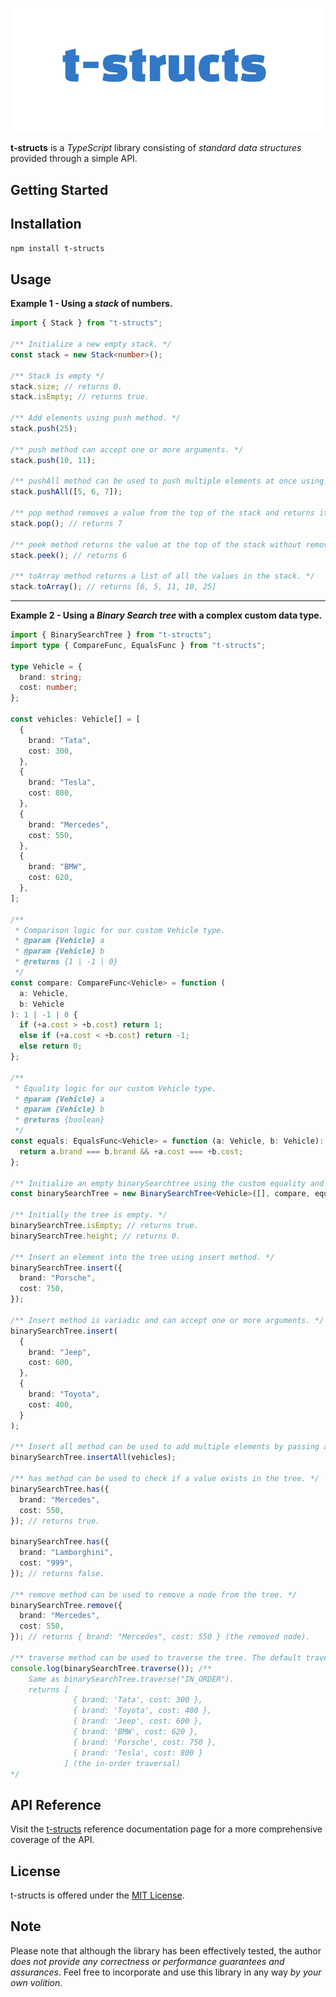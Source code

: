 ![T-Structs](./public/t-structs.png)

**t-structs** is a _TypeScript_ library consisting of _standard data structures_ provided through a simple API.

## Getting Started

## Installation

```bash
npm install t-structs
```

## Usage

**Example 1 - Using a _stack_ of numbers.**

```typescript
import { Stack } from "t-structs";

/** Initialize a new empty stack. */
const stack = new Stack<number>();

/** Stack is empty */
stack.size; // returns 0.
stack.isEmpty; // returns true.

/** Add elements using push method. */
stack.push(25);

/** push method can accept one or more arguments. */
stack.push(10, 11);

/** pushAll method can be used to push multiple elements at once using a list of values. */
stack.pushAll([5, 6, 7]);

/** pop method removes a value from the top of the stack and returns it. */
stack.pop(); // returns 7

/** peek method returns the value at the top of the stack without removing it from the stack. */
stack.peek(); // returns 6

/** toArray method returns a list of all the values in the stack. */
stack.toArray(); // returns [6, 5, 11, 10, 25]
```

---

**Example 2 - Using a _Binary Search tree_ with a complex custom data type.**

```typescript
import { BinarySearchTree } from "t-structs";
import type { CompareFunc, EqualsFunc } from "t-structs";

type Vehicle = {
  brand: string;
  cost: number;
};

const vehicles: Vehicle[] = [
  {
    brand: "Tata",
    cost: 300,
  },
  {
    brand: "Tesla",
    cost: 800,
  },
  {
    brand: "Mercedes",
    cost: 550,
  },
  {
    brand: "BMW",
    cost: 620,
  },
];

/**
 * Comparison logic for our custom Vehicle type.
 * @param {Vehicle} a
 * @param {Vehicle} b
 * @returns {1 | -1 | 0}
 */
const compare: CompareFunc<Vehicle> = function (
  a: Vehicle,
  b: Vehicle
): 1 | -1 | 0 {
  if (+a.cost > +b.cost) return 1;
  else if (+a.cost < +b.cost) return -1;
  else return 0;
};

/**
 * Equality logic for our custom Vehicle type.
 * @param {Vehicle} a
 * @param {Vehicle} b
 * @returns {boolean}
 */
const equals: EqualsFunc<Vehicle> = function (a: Vehicle, b: Vehicle): boolean {
  return a.brand === b.brand && +a.cost === +b.cost;
};

/** Initialize an empty binarySearchtree using the custom equality and compare functions. */
const binarySearchTree = new BinarySearchTree<Vehicle>([], compare, equals);

/** Initially the tree is empty. */
binarySearchTree.isEmpty; // returns true.
binarySearchTree.height; // returns 0.

/** Insert an element into the tree using insert method. */
binarySearchTree.insert({
  brand: "Porsche",
  cost: 750,
});

/** Insert method is variadic and can accept one or more arguments. */
binarySearchTree.insert(
  {
    brand: "Jeep",
    cost: 600,
  },
  {
    brand: "Toyota",
    cost: 400,
  }
);

/** Insert all method can be used to add multiple elements by passing a list as an argument. */
binarySearchTree.insertAll(vehicles);

/** has method can be used to check if a value exists in the tree. */
binarySearchTree.has({
  brand: "Mercedes",
  cost: 550,
}); // returns true.

binarySearchTree.has({
  brand: "Lamborghini",
  cost: "999",
}); // returns false.

/** remove method can be used to remove a node from the tree. */
binarySearchTree.remove({
  brand: "Mercedes",
  cost: 550,
}); // returns { brand: "Mercedes", cost: 550 } (the removed node).

/** traverse method can be used to traverse the tree. The default traversal is in_order traversal */
console.log(binarySearchTree.traverse()); /**
    Same as binarySearchTree.traverse("IN_ORDER").
    returns [
              { brand: 'Tata', cost: 300 },
              { brand: 'Toyota', cost: 400 },
              { brand: 'Jeep', cost: 600 },
              { brand: 'BMW', cost: 620 },
              { brand: 'Porsche', cost: 750 },
              { brand: 'Tesla', cost: 800 }
            ] (the in-order traversal)
*/
```

## API Reference

Visit the [t-structs](https://rb.gy/c4ruz) reference documentation page for a more comprehensive coverage of the API.

## License

t-structs is offered under the [MIT License](./LICENSE).

## Note

Please note that although the library has been effectively tested, the author _does not provide any correctness or performance guarantees and assurances_. Feel free to incorporate and use this library in any way _by your own volition_.
